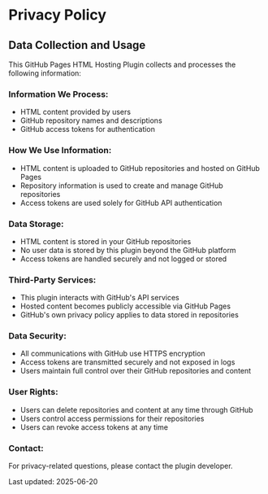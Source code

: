 # Privacy Policy

## Data Collection and Usage

This GitHub Pages HTML Hosting Plugin collects and processes the following information:

### Information We Process:
- HTML content provided by users
- GitHub repository names and descriptions
- GitHub access tokens for authentication

### How We Use Information:
- HTML content is uploaded to GitHub repositories and hosted on GitHub Pages
- Repository information is used to create and manage GitHub repositories
- Access tokens are used solely for GitHub API authentication

### Data Storage:
- HTML content is stored in your GitHub repositories
- No user data is stored by this plugin beyond the GitHub platform
- Access tokens are handled securely and not logged or stored

### Third-Party Services:
- This plugin interacts with GitHub's API services
- Hosted content becomes publicly accessible via GitHub Pages
- GitHub's own privacy policy applies to data stored in repositories

### Data Security:
- All communications with GitHub use HTTPS encryption
- Access tokens are transmitted securely and not exposed in logs
- Users maintain full control over their GitHub repositories and content

### User Rights:
- Users can delete repositories and content at any time through GitHub
- Users control access permissions for their repositories
- Users can revoke access tokens at any time

### Contact:
For privacy-related questions, please contact the plugin developer.

Last updated: 2025-06-20
